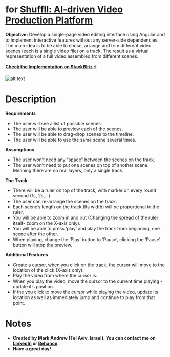 # for <a href="https://shuffll.com/">Shuffll: AI-driven Video Production Platform</a>

__Objective:__ Develop a single-page video editing interface using Angular and to implement interactive features without any server-side dependencies. The main idea is to be able to chose, arrange and trim different video scenes (each is a single video file) on a track. The result as a virtual representation of a full video assembled from different scenes.

__<a href="https://stackblitz.com/~/github.com/jftMarkAndrew/video-editor">Check the Implementation on StackBlitz ⚡</a>__

![alt text](https://github.com/jftMarkAndrew/video-editor/blob/master/Shuffll.png?raw=true)

# Description

__Requirements__
* The user will see a list of possible scenes.
* The user will be able to preview each of the scenes.
* The user will be able to drag-drop scenes to the timeline.
* The user will be able to use the same scene several times. 

__Assumptions__
* The user won’t need any “space” between the scenes on the track. 
* The user won’t need to put one scenes on top of another scene. Meaning there are no real layers, only a single track.

__The Track__
* There will be a ruler on top of the track, with marker on every round second (1s, 2s,...).
* The user can re-arrange the scenes on the track.
* Each scene’s length on the track (Its width) will be proportional to the ruler.
* You will be able to zoom in and out (Changing the spread of the ruler itself- zoom on the X-axis only).
* You will be able to press ‘play’ and play the track from beginning, one scene after the other.
* When playing, change the ‘Play’ button to ‘Pause’, clicking the ‘Pause’ button will stop the preview.

__Additional Features__
* Create a cursor, when you click on the track, the cursor will move to the location of the click (X-axis only).
* Play the video from where the cursor is.
* When you play the video, move the cursor to the current time playing - update it’s position.
* If the you click to move the cursor while playing the video, update its location as well as immediately jump and continue to play from that point.

# Notes

* __Created by Mark Andrew (Tel Aviv, Israel). You can contact me on <a href="https://www.linkedin.com/in/mark-andrew-jft/">LinkedIn</a> or <a href="https://www.behance.net/mark-andrew-jft">Behance</a>.__
* __Have a great day!__
